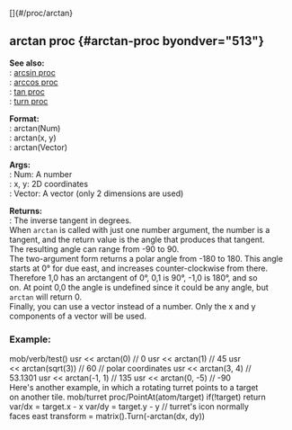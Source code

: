 []{#/proc/arctan}    
## arctan proc {#arctan-proc byondver="513"}    
**See also:**    
:   [arcsin proc](/ref/proc/arcsin.md)    
:   [arccos proc](/ref/proc/arccos.md)    
:   [tan proc](/ref/proc/tan.md)    
:   [turn proc](/ref/proc/turn.md)    
<!-- -->    
**Format:**    
:   arctan(Num)    
:   arctan(x, y)    
:   arctan(Vector)    
<!-- -->    
**Args:**    
:   Num: A number    
:   x, y: 2D coordinates    
:   Vector: A vector (only 2 dimensions are used)    
<!-- -->    
**Returns:**    
:   The inverse tangent in degrees.    
When `arctan` is called with just one number argument, the number is a    
tangent, and the return value is the angle that produces that tangent.    
The resulting angle can range from -90 to 90.    
The two-argument form returns a polar angle from -180 to 180. This angle    
starts at 0° for due east, and increases counter-clockwise from there.    
Therefore 1,0 has an arctangent of 0°, 0,1 is 90°, -1,0 is 180°, and so    
on. At point 0,0 the angle is undefined since it could be any angle, but    
`arctan` will return 0.    
Finally, you can use a vector instead of a number. Only the x and y    
components of a vector will be used.    
### Example:    
mob/verb/test() usr \<\< arctan(0) // 0 usr \<\< arctan(1) // 45 usr    
\<\< arctan(sqrt(3)) // 60 // polar coordinates usr \<\< arctan(3, 4) //    
53.1301 usr \<\< arctan(-1, 1) // 135 usr \<\< arctan(0, -5) // -90    
Here\'s another example, in which a rotating turret points to a target    
on another tile. mob/turret proc/PointAt(atom/target) if(!target) return    
var/dx = target.x - x var/dy = target.y - y // turret\'s icon normally    
faces east transform = matrix().Turn(-arctan(dx, dy))  